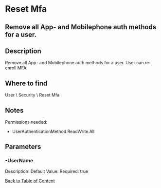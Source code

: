# Reset Mfa

## Remove all App- and Mobilephone auth methods for a user.

## Description
Remove all App- and Mobilephone auth methods for a user. User can re-enroll MFA.

## Where to find
User \ Security \ Reset Mfa

## Notes
Permissions needed:
- UserAuthenticationMethod.ReadWrite.All

## Parameters
### -UserName
Description: 
Default Value: 
Required: true


[Back to Table of Content](../../../README.md)

